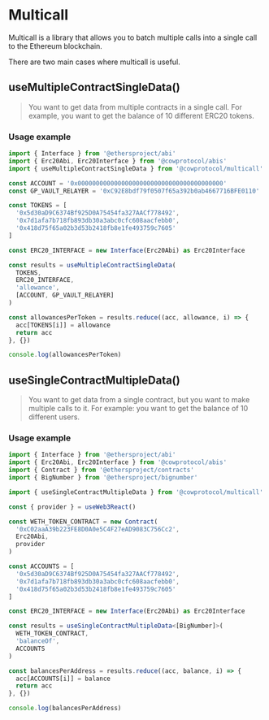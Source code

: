 # Multicall

Multicall is a library that allows you to batch multiple calls into a single call to the Ethereum blockchain.

There are two main cases where multicall is useful.

## useMultipleContractSingleData()
>You want to get data from multiple contracts in a single call.
For example, you want to get the balance of 10 different ERC20 tokens.

### Usage example
```ts
import { Interface } from '@ethersproject/abi'
import { Erc20Abi, Erc20Interface } from '@cowprotocol/abis'
import { useMultipleContractSingleData } from '@cowprotocol/multicall'

const ACCOUNT = '0x0000000000000000000000000000000000000000'
const GP_VAULT_RELAYER = '0xC92E8bdf79f0507f65a392b0ab4667716BFE0110'

const TOKENS = [
  '0x5d30aD9C6374Bf925D0A75454fa327AACf778492',
  '0x7d1afa7b718fb893db30a3abc0cfc608aacfebb0',
  '0x418d75f65a02b3d53b2418fb8e1fe493759c7605'
]

const ERC20_INTERFACE = new Interface(Erc20Abi) as Erc20Interface

const results = useMultipleContractSingleData(
  TOKENS,
  ERC20_INTERFACE,
  'allowance',
  [ACCOUNT, GP_VAULT_RELAYER]
)

const allowancesPerToken = results.reduce((acc, allowance, i) => {
  acc[TOKENS[i]] = allowance
  return acc
}, {})

console.log(allowancesPerToken)
```

## useSingleContractMultipleData()
>You want to get data from a single contract, but you want to make multiple calls to it.
For example: you want to get the balance of 10 different users.

### Usage example
```ts
import { Interface } from '@ethersproject/abi'
import { Erc20Abi, Erc20Interface } from '@cowprotocol/abis'
import { Contract } from '@ethersproject/contracts'
import { BigNumber } from '@ethersproject/bignumber'

import { useSingleContractMultipleData } from '@cowprotocol/multicall'

const { provider } = useWeb3React()

const WETH_TOKEN_CONTRACT = new Contract(
  '0xC02aaA39b223FE8D0A0e5C4F27eAD9083C756Cc2',
  Erc20Abi,
  provider
)

const ACCOUNTS = [
  '0x5d30aD9C6374Bf925D0A75454fa327AACf778492',
  '0x7d1afa7b718fb893db30a3abc0cfc608aacfebb0',
  '0x418d75f65a02b3d53b2418fb8e1fe493759c7605'
]

const ERC20_INTERFACE = new Interface(Erc20Abi) as Erc20Interface

const results = useSingleContractMultipleData<[BigNumber]>(
  WETH_TOKEN_CONTRACT,
  'balanceOf',
  ACCOUNTS
)

const balancesPerAddress = results.reduce((acc, balance, i) => {
  acc[ACCOUNTS[i]] = balance
  return acc
}, {})

console.log(balancesPerAddress)
```
